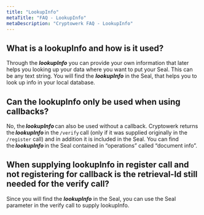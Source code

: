 ```yaml
---
title: "LookupInfo"
metaTitle: "FAQ - LookupInfo"
metaDescription: "Cryptowerk FAQ - LookupInfo"
---
```

## What is a lookupInfo and how is it used?
Through the ***lookupInfo*** you can provide your own information that later helps you looking up your data where you want to put your Seal. This can be any text string.
You will find the ***lookupInfo*** in the Seal, that helps you to look up info in your local database.

## Can the lookupInfo only be used when using callbacks?

No, the ***lookupInfo*** can also be used without a callback. Cryptowerk returns the ***lookupInfo*** in the `/verify` call (only if it was supplied originally in the `/register` call) and in addition it is included in the Seal. You can find the ***lookupInfo*** in the Seal contained in “operations” called “document info”.

## When supplying lookupInfo in register call and not registering for callback is the retrieval-Id still needed for the verify call?

Since you will find the ***lookupInfo*** in the Seal, you can use the Seal parameter in the verify call to supply lookupInfo.
